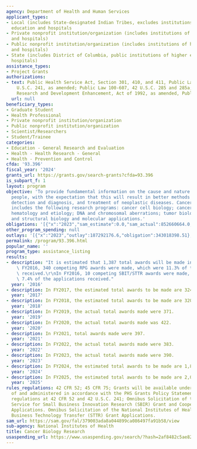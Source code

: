 ```yaml
---
agency: Department of Health and Human Services
applicant_types:
- Local (includes State-designated Indian Tribes, excludes institutions of higher
  education and hospitals
- Private nonprofit institution/organization (includes institutions of higher education
  and hospitals)
- Public nonprofit institution/organization (includes institutions of higher education
  and hospitals)
- State (includes District of Columbia, public institutions of higher education and
  hospitals)
assistance_types:
- Project Grants
authorizations:
- text: Public Health Service Act, Section 301, 410, and 411, Public Law 78-410, 42
    U.S.C. 241, as amended; Public Law 100-607, 42 U.S.C. 285 and 285a; Small Business
    Research and Development Enhancement, Act of 1992, as amended, Public Law 102-564.
  url: null
beneficiary_types:
- Graduate Student
- Health Professional
- Private nonprofit institution/organization
- Public nonprofit institution/organization
- Scientist/Researchers
- Student/Trainee
categories:
- Education - General Research and Evaluation
- Health - Health Research - General
- Health - Prevention and Control
cfda: '93.396'
fiscal_year: '2024'
grants_url: https://grants.gov/search-grants?cfda=93.396
is_subpart_f: 1
layout: program
objective: 'To provide fundamental information on the cause and nature of cancer in
  people, with the expectation that this will result in better methods of prevention,
  detection and diagnosis, and treatment of neoplastic diseases. Cancer Biology Research
  includes the following research programs: cancer cell biology; cancer immunology,
  hematology and etiology; DNA and chromosomal aberrations; tumor biology and metastasis;
  and structural biology and molecular applications.'
obligations: '[{"x":"2023","sam_estimate":0.0,"sam_actual":852660664.0,"usa_spending_actual":878291087.32},{"x":"2024","sam_estimate":0.0,"sam_actual":890732858.0,"usa_spending_actual":872632541.59},{"x":"2025","sam_estimate":0.0,"sam_actual":978220413.0,"usa_spending_actual":64977675.56}]'
other_program_spending: null
outlays: '[{"x":"2023","outlay":187292176.6,"obligation":343018398.51},{"x":"2024","outlay":44581035.88,"obligation":161185728.91},{"x":"2025","outlay":0.0,"obligation":21752617.0}]'
permalink: /program/93.396.html
popular_name: ''
program_type: assistance_listing
results:
- description: "It is estimated that 1,387 total awards will be made in FY2016. In\
    \ FY2016, 340 competing RPG awards were made, which were 11.3% of the applications\
    \ received.\r\nIn FY2016, 10 competing SBIT/STTR awards were made, which were\
    \ 7.4% of the applications received."
  year: '2016'
- description: In FY2017, the estimated total awards to be made are 324.
  year: '2017'
- description: In FY2018, the estimated total awards to be made are 320.
  year: '2018'
- description: In FY2019, the actual total awards made were 371.
  year: '2019'
- description: In FY2020, the actual total awards made was 422.
  year: '2020'
- description: In FY2021, total awards made were 397.
  year: '2021'
- description: In FY2022, the actual total awards made were 383.
  year: '2022'
- description: In FY2023, the actual total awards made were 390.
  year: '2023'
- description: In FY2024, the estimated total awards to be made are 1,846.
  year: '2024'
- description: In FY2025, the estimated total awards to be made are 2,041.
  year: '2025'
rules_regulations: 42 CFR 52; 45 CFR 75; Grants will be available under the authority
  of and administered in accordance with the PHS Grants Policy Statement and Federal
  regulations at 42 CFR 52 and 42 U.S.C. 241; Omnibus Solicitation of the Public Health
  Service for Small Business Innovation Research (SBIR) Grant and Cooperative Agreement
  Applications. Omnibus Solicitation of the National Institutes of Health for Small
  Business Technology Transfer (STTR) Grant Applications.
sam_url: https://sam.gov/fal/379003ada8a044899ca086497fa91b58/view
sub-agency: National Institutes of Health
title: Cancer Biology Research
usaspending_url: https://www.usaspending.gov/search/?hash=2af8482c5ae8222f4aad3c3c9148c604
---
```

